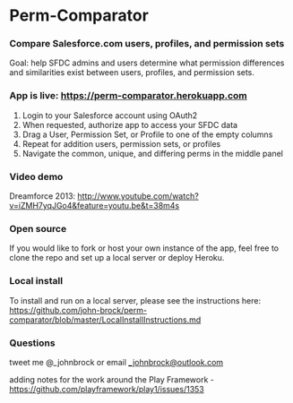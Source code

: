 Perm-Comparator
===============

### Compare Salesforce.com users, profiles, and permission sets  
Goal: help SFDC admins and users determine what permission differences and similarities exist between users, profiles, and permission sets.

### App is live: https://perm-comparator.herokuapp.com
1. Login to your Salesforce account using OAuth2
2. When requested, authorize app to access your SFDC data
3. Drag a User, Permission Set, or Profile to one of the empty columns
4. Repeat for addition users, permission sets, or profiles
5. Navigate the common, unique, and differing perms in the middle panel

### Video demo
Dreamforce 2013: http://www.youtube.com/watch?v=iZMH7yqJGo4&feature=youtu.be&t=38m4s

### Open source
If you would like to fork or host your own instance of the app, feel free to clone the repo and set up a local server or deploy Heroku.

### Local install
To install and run on a local server, please see the instructions here:<br/>
https://github.com/john-brock/perm-comparator/blob/master/LocalInstallInstructions.md

### Questions
tweet me @_johnbrock or email _johnbrock@outlook.com  

adding notes for the work around the Play Framework - https://github.com/playframework/play1/issues/1353
